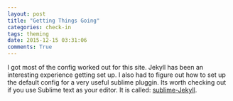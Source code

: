 ```yaml
---
layout: post
title: "Getting Things Going"
categories: check-in
tags: theming
date: 2015-12-15 03:31:06
comments: True
---
```


I got most of the config worked out for this site. Jekyll has been an interesting experience getting set up. I also had to figure out how to set up the default config for a very useful sublime pluggin. Its worth checking out if you use Sublime text as your editor. It is called: [sublime-Jekyll](https://packagecontrol.io/packages/Jekyll).